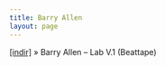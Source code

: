 ```yaml
---
title: Barry Allen
layout: page
---
```


<a href="https://cloud.mail.ru/public/a49b8c9596fa/Barry%20Allen%20-%20Lab.Vol%201%20(Beat%20Tape)" target="_blank">[indir]</a>  »  Barry Allen &#8211; Lab V.1 (Beattape)